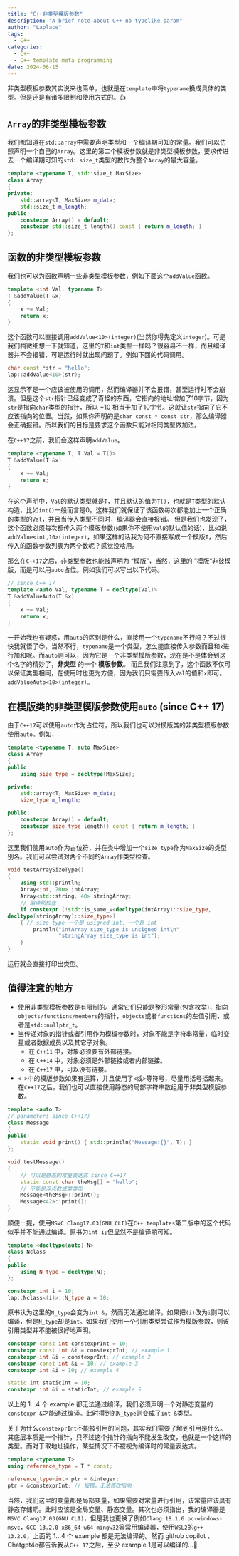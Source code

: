 ```yaml
---
title: "C++非类型模版参数"
description: "A brief note about C++ no typelike param"
author: "Laplace"
tags:
  - C++
categories:
  - C++
  - C++ template meta programming
date: 2024-06-15
---
```

非类型模板参数其实说来也简单，也就是在`template`中将`typename`换成具体的类型。但是还是有诸多限制和使用方式的。👍

<!--more-->

## `Array`的非类型模板参数
我们都知道在`std::array`中需要声明类型和一个编译期可知的常量。我们可以仿照声明一个自己的`Array`。这里的第二个模板参数就是非类型模板参数，要求传进去一个编译期可知的`std::size_t`类型的数作为整个`Array`的最大容量。
```cpp
template <typename T, std::size_t MaxSize>
class Array
{
private:
    std::array<T, MaxSize> m_data;
    std::size_t m_length;
public:
    constexpr Array() = default;
    constexpr std::size_t length() const { return m_length; }
};
```

## 函数的非类型模板参数
我们也可以为函数声明一些非类型模板参数，例如下面这个`addValue`函数。
```cpp
template <int Val, typename T>
T &addValue(T &x)
{
    x += Val;
    return x;
}
```
这个函数可以直接调用`addValue<10>(integer)`(当然你得先定义`integer`)。可是我们稍微细想一下就知道，这里的`T`和`int`类型一样吗？很容易不一样，而且编译器并不会报错，可是运行时就出现问题了。例如下面的代码调用。
```cpp
char const *str = "hello";
lap::addValue<10>(str);
```
这显示不是一个应该被使用的调用，然而编译器并不会报错，甚至运行时不会崩溃。但是这个`str`指针已经变成了奇怪的东西，它指向的地址增加了10字节，因为`str`是指向`char`类型的指针，所以 +10 相当于加了10字节。这就让`str`指向了它不应该指向的位置。当然，如果你声明的是`char const * const str`，那么编译器会正确报错。所以我们的目标是要求这个函数只能对相同类型做加法。

在`C++17`之前，我们会这样声明`addValue`。
```cpp
template <typename T, T Val = T()>
T &addValue(T &x)
{
    x += Val;
    return x;
}
```
在这个声明中，`Val`的默认类型就是`T`，并且默认的值为`T()`，也就是`T`类型的默认构造，比如`int()`一般而言是0。这样我们就保证了该函数每次都能加上一个正确的类型的`Val`，并且当传入类型不同时，编译器会直接报错。
但是我们也发现了，这个函数必须每次都传入两个模版参数(如果你不使用`Val`的默认值的话)，比如说`addValue<int,10>(integer)`，如果这样的话我为何不直接写成一个模版`T`，然后传入的函数参数列表为两个数呢？感觉没啥用。

那么在`C++17`之后，非类型参数也能被声明为 “模版”，当然，这里的 ”模版“非彼模版，而是可以用`auto`占位。例如我们可以写出以下代码。
```cpp
// since C++ 17
template <auto Val, typename T = decltype(Val)>
T &addValueAuto(T &x)
{
    x += Val;
    return x;
}
```
一开始我也有疑惑，用`auto`的区别是什么，直接用一个`typename`不行吗？不过很快我就悟了😎，当然不行，`typename`是一个类型，怎么能直接传入参数而且和`x`进行加和呢。而`auto`则可以，因为它是一个非类型模版参数，现在是不是体会到这个名字的精妙了，**非类型** 的一个 **模版参数**。
而且我们注意到了，这个函数不仅可以保证类型相同，在使用时也更为方便，因为我们只需要传入`Val`的值和`x`即可。`addValueAuto<10>(integer)`。

## 在模版类的非类型模版参数使用`auto` (since C++ 17)
由于`C++17`可以使用`auto`作为占位符，所以我们也可以对模版类的非类型模版参数使用`auto`。例如，
```cpp
template <typename T, auto MaxSize>
class Array
{
public:
    using size_type = decltype(MaxSize);

private:
    std::array<T, MaxSize> m_data;
    size_type m_length;

public:
    constexpr Array() = default;
    constexpr size_type length() const { return m_length; }
};
```
这里我们使用`auto`作为占位符，并在类中增加一个`size_type`作为`MaxSize`的类型别名。我们可以尝试对两个不同的`Array`作类型检查。
```cpp
void testArraySizeType()
{
	using std::println;
    Array<int, 20u> intArray;
    Array<std::string, 40> stringArray;
    // 编译期检查
    if constexpr (!std::is_same_v<decltype(intArray)::size_type,
decltype(stringArray)::size_type>)
    { // size type 一个是 usigned int, 一个是 int
        println("intArray size_type is unsigned int\n"
                "stringArray size_type is int");    
    }
}
```
运行就会直接打印出类型。

## 值得注意的地方
- 使用非类型模板参数是有限制的。通常它们只能是整形常量(包含枚举)，指向`objects/functions/members`的指针，`objects`或者`functions`的左值引用，或者是`std::nullptr_t`。
- 当传递对象的指针或者引用作为模板参数时，对象不能是字符串常量，临时变量或者数据成员以及其它子对象。
	- 在 `C++11` 中，对象必须要有外部链接。
	- 在 `C++14` 中，对象必须是外部链接或者内部链接。
	- 在 `C++17` 中，可以没有链接。
- `< >`中的模版参数如果有运算，并且使用了`<`或`>`等符号，尽量用括号括起来。
在`C++17`之后，我们也可以直接使用静态的局部字符串数组用于非类型模版参数。
```cpp
template <auto T>
// parameter( since C++17)
class Message
{
public:
    static void print() { std::println("Message:{}", T); }
};

void testMessage()
{
    // 可以是静态的常量表达式 since C++17
    static const char theMsg[] = "hello";
    // 不能是浮点数或类类型
    Message<theMsg>::print();
    Message<42>::print();
}
```
顺便一提，使用`MSVC Clang17.03(GNU CLI)`在`C++ templates`第二版中的这个代码似乎并不能通过编译。原书为`int i;`但显然不是编译期可知。
```cpp
template <decltype(auto) N>
class Nclass
{
public:
    using N_type = decltype(N);
};

constexpr int i = 10;
lap::Nclass<(i)>::N_type a = 10;
```
原书认为这里的`N_type`会变为`int &`，然而无法通过编译。如果把`(i)`改为`i`则可以编译，但是`N_type`却是`int`。如果我们使用一个引用类型尝试作为模版参数，则该引用类型并不能被很好地声明。
```cpp
constexpr const int constexprInt = 10;
constexpr const int &i = constexprInt; // example 1
constexpr int &i = constexprInt; // example 2
constexpr const int &i = 10; // example 3
constexpr int &i = 10; // example 4

static int staticInt = 10;
constexpr int &i = staticInt; // example 5
```
以上的 1...4 个 example 都无法通过编译，我们必须声明一个对静态变量的`constexpr &`才能通过编译。此时得到的`N_type`则变成了`int &`类型。

关于为什么`constexprInt`不能被引用的问题，其实我们需要了解到引用是什么。其底层本质是一个指针，只不过这个指针的指向不能发生改变，也就是一个这样的类型。而对于取地址操作，某些情况下不被视为编译时的常量表达式。
```cpp
template <typename T>
using reference_type = T * const;

reference_type<int> ptr = &integer;
ptr = &constexprInt; // 报错，无法修改指向
```
当然，我们这里的变量都是局部变量，如果需要对常量进行引用，该常量应该具有静态存储期。此时应该是全局变量、静态变量。其次也必须指出，我的编译器是`MSVC Clang17.03(GNU CLI)`，但是我也更换了例如`Clang 18.1.6 pc-windows-msvc`，`GCC 13.2.0 x86_64-w64-mingw32`等常用编译器，使用`WSL2`的`g++ 13.2.0`，上面的 1...4 个 example 都是无法编译的。然而 github copilot 、Chatgpt4o都告诉我从`C++ 17`之后，至少 example 1是可以编译的...🤯